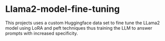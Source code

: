 # Llama2-model-fine-tuning
 This projects uses a custom Huggingface data set to fine tune the LLama2 model using LoRA and peft techniques thus training the LLM to answer prompts with increased specificity. 
